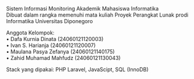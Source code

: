 Sistem Informasi Monitoring Akademik Mahasiswa Informatika
<br>Dibuat dalam rangka memenuhi mata kuliah Proyek Perangkat Lunak prodi Informatika Universitas Diponegoro

Anggota Kelompok:
<br>• Dafa Kurnia Dinata (24060121120003)
<br>• Ivan S. Harianja (24060121120007)
<br>• Maulana Pasya Zefanya (24060121140175)
<br>• Zahid Muhamad Mahfudz (24060121130043)

Stack yang dipakai: PHP Laravel, JavaScipt, SQL (InnoDB)

